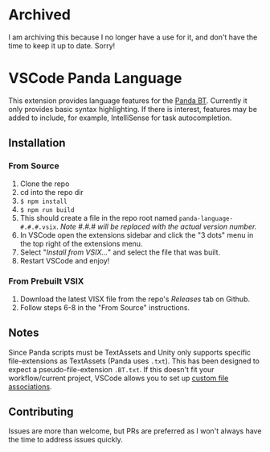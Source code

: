 # Archived
I am archiving this because I no longer have a use for it, and don't have the time to keep it up to date. Sorry!

# VSCode Panda Language

This extension provides language features for the [Panda BT](http://www.pandabehaviour.com/). Currently it only provides basic syntax highlighting. If there is interest, features may be added to include, for example, IntelliSense for task autocompletion.

## Installation

### From Source

1. Clone the repo
2. cd into the repo dir
3. `$ npm install`
4. `$ npm run build`
5. This should create a file in the repo root named `panda-language-#.#.#.vsix`. _Note #.#.# will be replaced with the actual version number._
6. In VSCode open the extensions sidebar and click the "3 dots" menu in the top right of the extensions menu.
7. Select "_Install from VSIX..._" and select the file that was built.
8. Restart VSCode and enjoy!

### From Prebuilt VSIX

1. Download the latest VISX file from the repo's _Releases_ tab on Github.
2. Follow steps 6-8 in the "From Source" instructions.

## Notes

Since Panda scripts must be TextAssets and Unity only supports specific file-extensions as TextAssets (Panda uses `.txt`). This has been designed to expect a pseudo-file-extension `.BT.txt`. If this doesn't fit your workflow/current project, VSCode allows you to set up [custom file associations](https://stackoverflow.com/a/36789145).

## Contributing

Issues are more than welcome, but PRs are preferred as I won't always have the time to address issues quickly.
